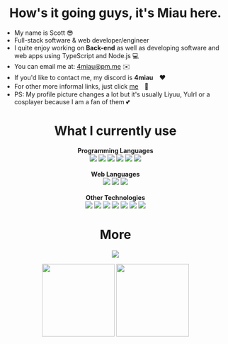 <h1 align="center">How's it going guys, it's Miau here.</h1>

* My name is Scott 😎
* Full-stack software & web developer/engineer
* I quite enjoy working on **Back-end** as well as developing software and web apps using TypeScript and Node.js 💻
* You can email me at: <a href="mailto:4miau@pm.me">4miau@pm.me</a> ✉️
* If you'd like to contact me, my discord is **4miau**　❤️
* For other more informal links, just click <a href="https://linktr.ee/miau">me</a>　🎲
* PS: My profile picture changes a lot but it's usually Liyuu, YuIrI or a cosplayer because I am a fan of them 💕

<h1 align="center">What I currently use</h1>

<p align="center">
  <strong>Programming Languages</strong></br>
  <a href="https://www.javascript.com"><img src="https://skillicons.dev/icons?i=javascript"></a>
  <a href="https://www.typescriptlang.org"><img src="https://skillicons.dev/icons?i=typescript"></a>
  <a href="https://www.microsoft.com"><img src="https://skillicons.dev/icons?i=cs"></a>
  <a href="https://www.rust-lang.org"><img src="https://skillicons.dev/icons?i=rust"></a>
  <a href="https://go.dev"><img src="https://skillicons.dev/icons?i=golang"></a>
  <a href="https://www.python.org"><img src="https://skillicons.dev/icons?i=python"></a>
  </br></br><strong>Web Languages</strong></br>
  <a href="https://react.dev"><img src="https://skillicons.dev/icons?i=react"></a>
  <a href="https://sass-lang.com"><img src="https://skillicons.dev/icons?i=sass"></a>
  <a href="https://www.php.net"><img src="https://skillicons.dev/icons?i=php"></a>
  </br></br><strong>Other Technologies</strong></br>
  <a href="https://www.mongodb.com"><img src="https://skillicons.dev/icons?i=mongodb"></a>
  <a href="https://aws.amazon.com"><img src="https://skillicons.dev/icons?i=aws"></a>
  <a href="https://www.cloudflare.com"><img src="https://skillicons.dev/icons?i=cloudflare"></a>
  <a href="https://nodejs.org/en"><img src="https://skillicons.dev/icons?i=nodejs"></a>
  <a href="https://git-scm.com"><img src="https://skillicons.dev/icons?i=git"></a>
  <a href="https://github.com"><img src="https://skillicons.dev/icons?i=github"></a>
  <a href="https://ubuntu.com"><img src="https://skillicons.dev/icons?i=ubuntu"></a>
</p>

<h1 align="center">More</h1>

<p align="center">
  <a><img src="https://lanyard.cnrad.dev/api/210512035098787841?animated=true&hideStatus=true&theme=dark&idleMessage=Being%20an%20awesome%20guy"></a>
</p>

<p align="center">
  <img src="https://github-readme-stats.vercel.app/api?username=4miau&show_icons=true&theme=dark&hide=contribs" height="164px">
  <img src="https://github-readme-stats.vercel.app/api/top-langs/?username=4miau&layout=compact&theme=dark" height="164px">
</p>

<!--
**notmiauu/notmiauu** is a ✨ _special_ ✨ repository because its `README.md` (this file) appears on your GitHub profile.

Here are some ideas to get you started:

- 🔭 I’m currently working on ...
- 🌱 I’m currently learning ...
- 👯 I’m looking to collaborate on ...
- 🤔 I’m looking for help with ...
- 💬 Ask me about ...
- 📫 How to reach me: ...
- 😄 Pronouns: ...
- ⚡ Fun fact: ...
-->
